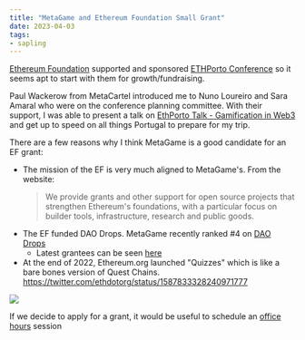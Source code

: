 ```yaml
---
title: "MetaGame and Ethereum Foundation Small Grant"
date: 2023-04-03
tags:
- sapling
---
```


[Ethereum Foundation](/notes/Ethereum%20Foundation.md) supported and sponsored [ETHPorto Conference](/notes/ETHPorto%20Conference.md) so it seems apt to start with them for growth/fundraising. 

Paul Wackerow from MetaCartel introduced me to Nuno Loureiro and Sara Amaral who were on the conference planning committee. With their support, I was able to present a talk on [EthPorto Talk - Gamification in Web3](https://docs.google.com/presentation/d/1FxkE5m-A_pukfe7tSysS2bEkG-NpiCY5QCXOlteCEHY/edit) and get up to speed on all things Portugal to prepare for my trip. 

There are a few reasons why I think MetaGame is a good candidate for an EF grant:

- The mission of the EF is very much aligned to MetaGame's. From the website: 
	> We provide grants and other support for open source projects that strengthen Ethereum's foundations, with a particular focus on builder tools, infrastructure, research and public goods.
- The EF funded DAO Drops. MetaGame recently ranked #4 on [DAO Drops](https://daodrops.io/) 
	- Latest grantees can be seen [here](https://esp.ethereum.foundation/about/who-we-support)
- At the end of 2022, Ethereum.org launched "Quizzes" which is like a bare bones version of Quest Chains. https://twitter.com/ethdotorg/status/1587833328240971777

![](/images/Pasted%20image%2020230403145652.png)

If we decide to apply for a grant, it would be useful to schedule an [office hours](https://esp.ethereum.foundation/applicants/office-hours) session